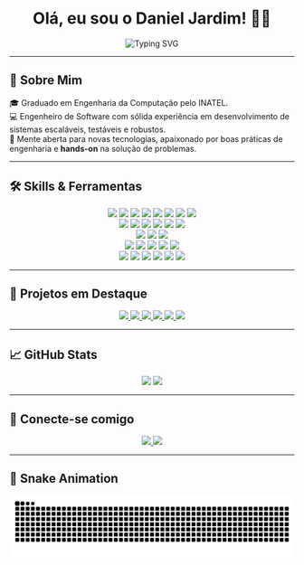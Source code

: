 <h1 align="center">Olá, eu sou o Daniel Jardim! 👨‍💻</h1>

<p align="center">
  <img src="https://readme-typing-svg.herokuapp.com?color=F7F7F7&center=true&vCenter=true&lines=Software+Engineer;Backend+Developer;Problem+Solver;Lifelong+Learner" alt="Typing SVG" />
</p>

---

## 🚀 Sobre Mim

🎓 Graduado em Engenharia da Computação pelo INATEL.  
💻 Engenheiro de Software com sólida experiência em desenvolvimento de sistemas escaláveis, testáveis e robustos.  
🧩 Mente aberta para novas tecnologias, apaixonado por boas práticas de engenharia e **hands-on** na solução de problemas.

---

## 🛠️ Skills & Ferramentas

<div align="center">
  
  <!-- Linguagens -->
  <img src="https://img.shields.io/badge/JavaScript-F7DF1E?style=for-the-badge&logo=javascript&logoColor=black" />
  <img src="https://img.shields.io/badge/TypeScript-3178C6?style=for-the-badge&logo=typescript&logoColor=white" />
  <img src="https://img.shields.io/badge/Java-007396?style=for-the-badge&logo=java&logoColor=white" />
  <img src="https://img.shields.io/badge/C-00599C?style=for-the-badge&logo=c&logoColor=white" />
  <img src="https://img.shields.io/badge/C++-00599C?style=for-the-badge&logo=cplusplus&logoColor=white" />
  <img src="https://img.shields.io/badge/Python-3776AB?style=for-the-badge&logo=python&logoColor=white" />
  <img src="https://img.shields.io/badge/HTML5-E34F26?style=for-the-badge&logo=html5&logoColor=white" />
  <img src="https://img.shields.io/badge/CSS3-1572B6?style=for-the-badge&logo=css3&logoColor=white" />
  
  <br/>
  
  <!-- Frameworks Backend -->
  <img src="https://img.shields.io/badge/Node.js-339933?style=for-the-badge&logo=nodedotjs&logoColor=white" />
  <img src="https://img.shields.io/badge/Express.js-000000?style=for-the-badge&logo=express&logoColor=white" />
  <img src="https://img.shields.io/badge/NestJS-E0234E?style=for-the-badge&logo=nestjs&logoColor=white" />
  <img src="https://img.shields.io/badge/Fastify-000000?style=for-the-badge&logo=fastify&logoColor=white" />
  <img src="https://img.shields.io/badge/Spring-6DB33F?style=for-the-badge&logo=spring&logoColor=white" />
  <img src="https://img.shields.io/badge/Spring%20Boot-6DB33F?style=for-the-badge&logo=springboot&logoColor=white" />
  
  <br/>
  
  <!-- Frameworks Frontend -->
  <img src="https://img.shields.io/badge/React-61DAFB?style=for-the-badge&logo=react&logoColor=black" />
  <img src="https://img.shields.io/badge/Vue.js-4FC08D?style=for-the-badge&logo=vue.js&logoColor=white" />
  <img src="https://img.shields.io/badge/Angular-DD0031?style=for-the-badge&logo=angular&logoColor=white" />

  <br/>
  
  <!-- Bancos de Dados -->
  <img src="https://img.shields.io/badge/MySQL-4479A1?style=for-the-badge&logo=mysql&logoColor=white" />
  <img src="https://img.shields.io/badge/PostgreSQL-4169E1?style=for-the-badge&logo=postgresql&logoColor=white" />
  <img src="https://img.shields.io/badge/MongoDB-47A248?style=for-the-badge&logo=mongodb&logoColor=white" />
  <img src="https://img.shields.io/badge/Neo4j-008CC1?style=for-the-badge&logo=neo4j&logoColor=white" />
  <img src="https://img.shields.io/badge/Cassandra-1287B1?style=for-the-badge&logo=apache-cassandra&logoColor=white" />

  <br/>
  
  <!-- Outras Tecnologias -->
  <img src="https://img.shields.io/badge/AWS-232F3E?style=for-the-badge&logo=amazonaws&logoColor=white" />
  <img src="https://img.shields.io/badge/Docker-2496ED?style=for-the-badge&logo=docker&logoColor=white" />
  <img src="https://img.shields.io/badge/Kubernetes-326CE5?style=for-the-badge&logo=kubernetes&logoColor=white" />
  <img src="https://img.shields.io/badge/Git-F05032?style=for-the-badge&logo=git&logoColor=white" />
  <img src="https://img.shields.io/badge/Jest-C21325?style=for-the-badge&logo=jest&logoColor=white" />
  <img src="https://img.shields.io/badge/JUnit-25A162?style=for-the-badge&logo=junit5&logoColor=white" />
  
</div>

---

## 🌟 Projetos em Destaque

<div align="center">

<a href="https://github.com/DanielJardiim/trampay-backend" target="_blank">
  <img src="https://github-readme-stats.vercel.app/api/pin/?username=DanielJardiim&repo=trampay-backend&theme=github_dark" width="400"/>
</a>

<a href="https://github.com/DanielJardiim/trampay-frontend" target="_blank">
  <img src="https://github-readme-stats.vercel.app/api/pin/?username=DanielJardiim&repo=trampay-frontend&theme=github_dark" width="400"/>
</a>

<a href="https://github.com/DanielJardiim/backend-bancodesangue" target="_blank">
  <img src="https://github-readme-stats.vercel.app/api/pin/?username=DanielJardiim&repo=backend-bancodesangue&theme=github_dark" width="400"/>
</a>

<a href="https://github.com/DanielJardiim/customer-management-system" target="_blank">
  <img src="https://github-readme-stats.vercel.app/api/pin/?username=DanielJardiim&repo=customer-management-system&theme=github_dark" width="400"/>
</a>

<a href="https://github.com/DanielJardiim/nestjs-clean-arch" target="_blank">
  <img src="https://github-readme-stats.vercel.app/api/pin/?username=DanielJardiim&repo=nestjs-clean-arch&theme=github_dark" width="400"/>
</a>

<a href="https://github.com/DanielJardiim/SD_DanielJardim" target="_blank">
  <img src="https://github-readme-stats.vercel.app/api/pin/?username=DanielJardiim&repo=SD_DanielJardim&theme=github_dark" width="400"/>
</a>

</div>

---

## 📈 GitHub Stats

<div align="center">
  <img height="180em" src="https://github-readme-stats.vercel.app/api?username=DanielJardiim&show_icons=true&theme=github_dark&include_all_commits=true&count_private=true"/>
  <img height="180em" src="https://github-readme-stats.vercel.app/api/top-langs/?username=DanielJardiim&layout=compact&langs_count=8&theme=github_dark"/>
</div>

---

## 🔗 Conecte-se comigo

<div align="center">
  <a href="https://www.linkedin.com/in/daniel-jardim-nunes" target="_blank">
    <img src="https://img.shields.io/badge/-LinkedIn-%230077B5?style=for-the-badge&logo=linkedin&logoColor=white"/>
  </a>
  <a href="mailto:jn_dani@outlook.com" target="_blank">
    <img src="https://img.shields.io/badge/-Email-%231DA1F2?style=for-the-badge&logo=microsoft-outlook&logoColor=white"/>
  </a>
</div>

---

## 🐍 Snake Animation

<div align="center">
  <img src="https://raw.githubusercontent.com/DanielJardiim/DanielJardiim/output/github-contribution-grid-snake.svg" alt="snake gif" />
</div>
